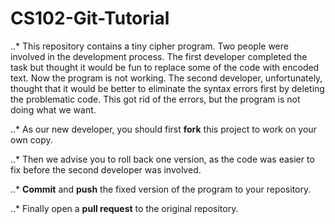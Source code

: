 # CS102-Git-Tutorial

..* This repository contains a tiny cipher program. Two people were involved in the development process. The first developer completed the task but thought it would be fun to replace some of the code with encoded text. Now the program is not working. The second developer, unfortunately, thought that it would be better to eliminate the syntax errors first by deleting the problematic code. This got rid of the errors, but the program is not doing what we want.

..* As our new developer, you should first **fork** this project to work on your own copy.

..* Then we advise you to roll back one version, as the code was easier to fix before the second developer was involved.

..* **Commit** and **push** the fixed version of the program to your repository.

..* Finally open a **pull request** to the original repository.
